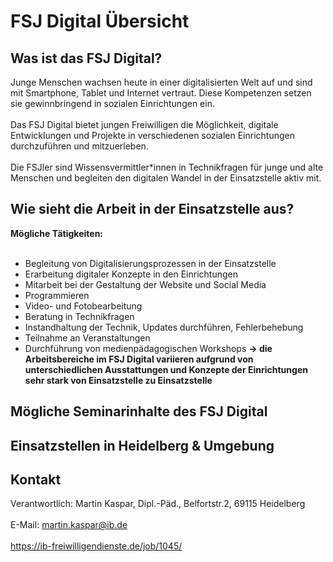 # FSJ Digital Übersicht
## **Was ist das FSJ Digital?**
Junge Menschen wachsen heute in einer digitalisierten Welt auf und sind mit Smartphone, Tablet und Internet vertraut. Diese Kompetenzen setzen sie gewinnbringend in sozialen Einrichtungen ein. <br><br>
Das FSJ Digital bietet jungen Freiwilligen die Möglichkeit, digitale Entwicklungen und Projekte in verschiedenen sozialen Einrichtungen durchzuführen und mitzuerleben. <br><br>
Die FSJler sind Wissensvermittler*innen in Technikfragen für junge und alte Menschen und begleiten den digitalen Wandel in der Einsatzstelle aktiv mit.
## **Wie sieht die Arbeit in der Einsatzstelle aus?**
**Mögliche Tätigkeiten:** <br><br>
- Begleitung von Digitalisierungsprozessen in der Einsatzstelle
- Erarbeitung digitaler Konzepte in den Einrichtungen
- Mitarbeit bei der Gestaltung der Website und Social Media 
- Programmieren
- Video- und Fotobearbeitung 
- Beratung in Technikfragen
- Instandhaltung der Technik, Updates durchführen, Fehlerbehebung
- Teilnahme an Veranstaltungen
- Durchführung von medienpädagogischen Workshops
**→ die Arbeitsbereiche im FSJ Digital variieren aufgrund von unterschiedlichen Ausstattungen und Konzepte der Einrichtungen sehr stark von Einsatzstelle zu Einsatzstelle**
## **Mögliche Seminarinhalte des FSJ Digital**
## **Einsatzstellen in Heidelberg & Umgebung**
## **Kontakt**
Verantwortlich: Martin Kaspar, Dipl.-Päd., Belfortstr.2, 69115 Heidelberg <br><br>
E-Mail: martin.kaspar@ib.de <br><br>
https://ib-freiwilligendienste.de/job/1045/
